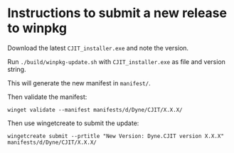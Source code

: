 # Instructions to submit a new release to winpkg

Download the latest `CJIT_installer.exe` and note the version.

Run `./build/winpkg-update.sh` with `CJIT_installer.exe` as file and version string.

This will generate the new manifest in `manifest/`.

Then validate the manifest:

```
winget validate --manifest manifests/d/Dyne/CJIT/X.X.X/
```

Then use wingetcreate to submit the update:

```
wingetcreate submit --prtitle "New Version: Dyne.CJIT version X.X.X" manifests/d/Dyne/CJIT/X.X.X/
```
